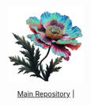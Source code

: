 <div align="center">
    <picture>
     <img alt="The Morpheus Language Programming" src="https://github.com/morpheus-language/.github/blob/098602f54778e9911666850c76679faf59e4cf77/images/pavot_chromatique.png" width="30%">
    </picture>
    
[Main Repository][Morpheus] |
</div>


[Morpheus]: https://github.com/morpheus-language/morpheus